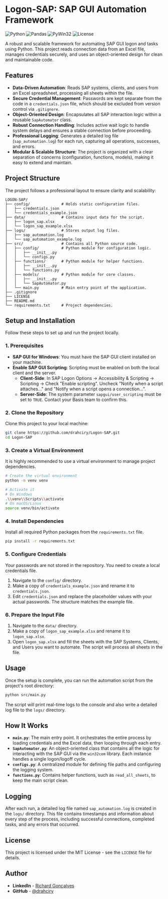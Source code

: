 # Logon-SAP: SAP GUI Automation Framework

![Python](https://img.shields.io/badge/Python-3.10+-blue?style=for-the-badge&logo=python&logoColor=white)
![Pandas](https://img.shields.io/badge/Pandas-2.3.1-purple?style=for-the-badge&logo=pandas&logoColor=white)
![PyWin32](https://img.shields.io/badge/PyWin32-311-red?style=for-the-badge&logo=pywin32&logoColor=white)
![License](https://img.shields.io/badge/License-MIT-green?style=for-the-badge)

A robust and scalable framework for automating SAP GUI logon and tasks using Python. This project reads connection data from an Excel file, manages credentials securely, and uses an object-oriented design for clean and maintainable code.

## Features

- **Data-Driven Automation**: Reads SAP systems, clients, and users from an Excel spreadsheet, processing all sheets within the file.
- **Secure Credential Management**: Passwords are kept separate from the code in a `credentials.json` file, which should be excluded from version control via `.gitignore`.
- **Object-Oriented Design**: Encapsulates all SAP interaction logic within a reusable `SapAutomator` class.
- **Robust Connection Handling**: Includes active wait logic to handle system delays and ensures a stable connection before proceeding.
- **Professional Logging**: Generates a detailed log file (`sap_automation.log`) for each run, capturing all operations, successes, and errors.
- **Modular & Scalable Structure**: The project is organized with a clear separation of concerns (configuration, functions, models), making it easy to extend and maintain.

## Project Structure

The project follows a professional layout to ensure clarity and scalability:

```
LOGON-SAP/
├── config/              # Holds static configuration files.
│   ├── credentials.json
│   └── credentials_example.json
├── data/                # Contains input data for the script.
│   ├── logon_sap.xlsx
│   └── logon_sap_example.xlsx
├── logs/                # Stores output log files.
│   ├── sap_automation.log
│   └── sap_automation_example.log
├── src/                 # Contains all Python source code.
│   ├── config/          # Python module for configuration logic.
│   │   ├── __init__.py
│   │   └── configs.py
│   ├── functions/       # Python module for helper functions.
│   │   ├── __init__.py
│   │   └── functions.py
│   ├── models/          # Python module for core classes.
│   │   ├── __init__.py
│   │   └── SapAutomator.py
│   └── main.py          # Main entry point of the application.
├── .gitignore
├── LICENSE
├── README.md
└── requirements.txt     # Project dependencies.
```

## Setup and Installation

Follow these steps to set up and run the project locally.

### 1. Prerequisites

- **SAP GUI for Windows**: You must have the SAP GUI client installed on your machine.
- **Enable SAP GUI Scripting**: Scripting must be enabled on both the local client and the server.
    - **Client-Side**: In SAP Logon Options -> Accessibility & Scripting -> Scripting -> Check "Enable scripting". Uncheck "Notify when a script attaches..." and "Notify when a script opens a connection...".
    - **Server-Side**: The system parameter `sapgui/user_scripting` must be set to `TRUE`. Contact your Basis team to confirm this.

### 2. Clone the Repository

Clone this project to your local machine:
```bash
git clone https://github.com/drahciry/Logon-SAP.git
cd Logon-SAP
```

### 3. Create a Virtual Environment

It is highly recommended to use a virtual environment to manage project dependencies.
```bash
# Create the virtual environment
python -m venv venv

# Activate it
# On Windows
.\\venv\\Scripts\\activate
# On macOS/Linux
source venv/bin/activate
```

### 4. Install Dependencies

Install all required Python packages from the `requirements.txt` file.
```bash
pip install -r requirements.txt
```

### 5. Configure Credentials

Your passwords are not stored in the repository. You need to create a local credentials file.
1.  Navigate to the `config/` directory.
2.  Make a copy of `credentials_example.json` and rename it to `credentials.json`.
3.  Edit `credentials.json` and replace the placeholder values with your actual passwords. The structure matches the example file.

### 6. Prepare the Input File

1.  Navigate to the `data/` directory.
2.  Make a copy of `logon_sap_example.xlsx` and rename it to `logon_sap.xlsx`.
3.  Open `logon_sap.xlsx` and fill the sheets with the SAP Systems, Clients, and Users you want to automate. The script will process all sheets in the file.

## Usage

Once the setup is complete, you can run the automation script from the project's root directory:
```bash
python src/main.py
```
The script will print real-time logs to the console and also write a detailed log file to the `logs/` directory.

## How It Works

- **`main.py`**: The main entry point. It orchestrates the entire process by loading credentials and the Excel data, then looping through each entry.
- **`SapAutomator.py`**: An object-oriented class that contains all the logic for interacting with the SAP GUI via the `win32com` library. Each instance handles a single logon/logoff cycle.
- **`configs.py`**: A centralized module for defining file paths and configuring the logging system.
- **`functions.py`**: Contains helper functions, such as `read_all_sheets`, to keep the main script clean.

## Logging

After each run, a detailed log file named `sap_automation.log` is created in the `logs/` directory. This file contains timestamps and information about every step of the process, including successful connections, completed tasks, and any errors that occurred.

## License

This project is licensed under the MIT License - see the `LICENSE` file for details.

## Author

- **LinkedIn** - [Richard Gonçalves](https://linkedin.com/in/drahciry/)
- **GitHub** - [@drahciry](https://github.com/drahciry)
        
